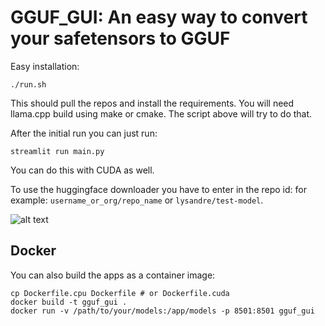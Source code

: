 # GGUF_GUI: An easy way to convert your safetensors to GGUF

Easy installation:

```shell
./run.sh
```

This should pull the repos and install the requirements.
You will need llama.cpp build using make or cmake. The script above will try to do that.

After the initial run you can just run:

```shell
streamlit run main.py
```

You can do this with CUDA as well.

To use the huggingface downloader you have to enter in the repo id:
for example: `username_or_org/repo_name` or `lysandre/test-model`.

![alt text](main.png "Main")

## Docker

You can also build the apps as a container image:

```shell
cp Dockerfile.cpu Dockerfile # or Dockerfile.cuda
docker build -t gguf_gui .
docker run -v /path/to/your/models:/app/models -p 8501:8501 gguf_gui
```
